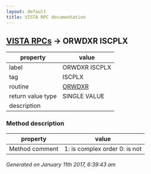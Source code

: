 ```yaml
---
layout: default
title: VISTA RPC documentation
---
```




## [VISTA RPCs](TableOfContent.md) &#8594; ORWDXR ISCPLX 

 property | value 
--- | --- 
 label | ORWDXR ISCPLX
 tag | ISCPLX
 routine | [ORWDXR](http://code.osehra.org/dox/Routine_ORWDXR_source.html)
 return value type | SINGLE VALUE
 description | 


### Method description

 property | value 
--- | --- 
 Method comment | 1: is complex order 0: is not




 ###### Generated on January 11th 2017, 6:39:43 am